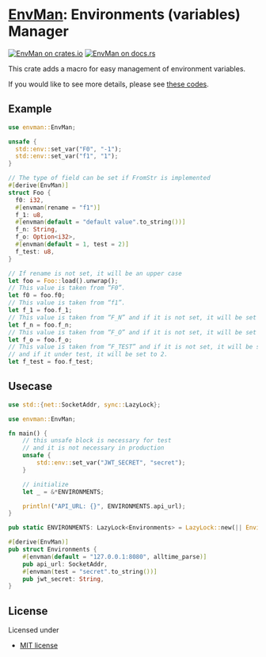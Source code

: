 # [EnvMan][docsrs]: Environments (variables) Manager

[![EnvMan on crates.io][cratesio-image]][cratesio]
[![EnvMan on docs.rs][docsrs-image]][docsrs]

[cratesio-image]: https://img.shields.io/crates/v/envman.svg
[cratesio]: https://crates.io/crates/envman
[docsrs-image]: https://docs.rs/envman/badge.svg
[docsrs]: https://docs.rs/envman

This crate adds a macro for easy management of environment variables.

If you would like to see more details, please see [these codes](https://github.com/moriyoshi-kasuga/envman/tree/main/envman/tests).

## Example

```rust
use envman::EnvMan;

unsafe {
  std::env::set_var("F0", "-1");
  std::env::set_var("f1", "1");
}

// The type of field can be set if FromStr is implemented
#[derive(EnvMan)]
struct Foo {
  f0: i32,
  #[envman(rename = "f1")]
  f_1: u8,
  #[envman(default = "default value".to_string())]
  f_n: String,
  f_o: Option<i32>,
  #[envman(default = 1, test = 2)]
  f_test: u8,
}

// If rename is not set, it will be an upper case
let foo = Foo::load().unwrap();
// This value is taken from “F0”.
let f0 = foo.f0;
// This value is taken from “f1”.
let f_1 = foo.f_1;
// This value is taken from “F_N” and if it is not set, it will be set to “default value”.
let f_n = foo.f_n;
// This value is taken from “F_O” and if it is not set, it will be set to None.
let f_o = foo.f_o;
// This value is taken from “F_TEST” and if it is not set, it will be set to 1.
// and if it under test, it will be set to 2.
let f_test = foo.f_test;
```

## Usecase

```rust
use std::{net::SocketAddr, sync::LazyLock};

use envman::EnvMan;

fn main() {
    // this unsafe block is necessary for test
    // and it is not necessary in production
    unsafe {
        std::env::set_var("JWT_SECRET", "secret");
    }

    // initialize
    let _ = &*ENVIRONMENTS;

    println!("API_URL: {}", ENVIRONMENTS.api_url);
}

pub static ENVIRONMENTS: LazyLock<Environments> = LazyLock::new(|| Environments::load().unwrap());

#[derive(EnvMan)]
pub struct Environments {
    #[envman(default = "127.0.0.1:8080", alltime_parse)]
    pub api_url: SocketAddr,
    #[envman(test = "secret".to_string())]
    pub jwt_secret: String,
}
```

## License

Licensed under

- [MIT license](https://github.com/moriyoshi-kasuga/envman/blob/main/LICENSE)
